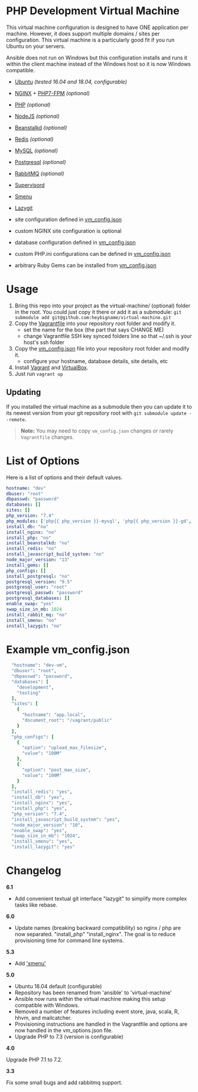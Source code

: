 PHP Development Virtual Machine
===============

This virtual machine configuration is designed to have ONE application per machine. However, it does support multiple domains / sites per configuration. This virtual machine is a particularly good fit if you run Ubuntu on your servers.

Ansible does not run on Windows but this configuration installs and runs it within the client machine instead of the Windows host so it is now Windows compatible.

- [Ubuntu](http://www.ubuntu.com/) _(tested 16.04 and 18.04, configurable)_ 
- [NGINX](http://nginx.org/) + [PHP7-FPM](http://php-fpm.org/) _(optional)_
- [PHP](http://php.net/) _(optional)_
- [NodeJS](http://nodejs.org/) _(optional)_
- [Beanstalkd](http://kr.github.io/beanstalkd/) _(optional)_
- [Redis](http://redis.io) _(optional)_
- [MySQL](https://mysql.com) _(optional)_
- [Postgresql](https://www.postgresql.org/) _(optional)_
- [RabbitMQ](https://www.rabbitmq.com/) _(optional)_
- [Supervisord](http://supervisord.org/)
- [Smenu](https://github.com/p-gen/smenu)
- [Lazygit](https://github.com/p-gen/smenu)

- site configuration defined in [vm_config.json](https://github.com/heybigname/virtual-machine/blob/master/vm_config.json)
- custom NGINX site configuration is optional
- database configuration defined in [vm_config.json](https://github.com/heybigname/virtual-machine/blob/master/vm_config.json)
- custom PHP.ini configurations can be defined in [vm_config.json](https://github.com/heybigname/virtual-machine/blob/master/vm_config.json)
- arbitrary Ruby Gems can be installed from [vm_config.json](https://github.com/heybigname/virtual-machine/blob/master/vm_config.json)

# Usage

1. Bring this repo into your project as the virtual-machine/ (optional) folder in the root. You could just copy it there or add it as a submodule: `git submodule add git@github.com:heybigname/virtual-machine.git`
2. Copy the [Vagrantfile](https://github.com/heybigname/virtual-machine/blob/master/Vagrantfile) into your repository root folder and modify it.
    - set the name for the box (the part that says CHANGE ME)
    - change Vagrantfile SSH key synced folders line so that ~/.ssh is your host's ssh folder
3. Copy the [vm_config.json](https://github.com/heybigname/virtual-machine/blob/master/vm_config.json) file into your repository root folder and modify it.
    - configure your hostname, database details, site details, etc
4. Install [Vagrant](http://vagrantup.com) and [VirtualBox](https://www.virtualbox.org/).
5. Just run `vagrant up`

## Updating

If you installed the virtual machine as a submodule then you can update it to its newest version from your git repository root with `git submodule update --remote`. 

> **Note:** You may need to copy `vm_config.json` changes or rarely `Vagrantfile` changes.

# List of Options

Here is a list of options and their default values.

```yaml
hostname: "dev"
dbuser: "root"
dbpasswd: "password"
databases: []
sites: []
php_version: "7.4"
php_modules: ['php{{ php_version }}-mysql', 'php{{ php_version }}-gd', 'php-apcu', 'php{{ php_version }}-curl', 'php{{ php_version }}-intl', 'php-memcached', 'php{{ php_version }}-mbstring', 'php{{ php_version }}-xml', 'php{{ php_version }}-pgsql', 'php{{ php_version }}-dev']
install_db: "no"
install_nginx: "no"
install_php: "no"
install_beanstalkd: "no"
install_redis: "no"
install_javascript_build_system: "no"
node_major_version: "13"
install_gems: []
php_configs: []
install_postgresql: "no"
postgresql_version: "9.5"
postgresql_user: "root"
postgresql_passwd: "password"
postgresql_databases: []
enable_swap: "yes"
swap_size_in_mb: 1024
install_rabbit_mq: "no"
install_smenu: "no"
install_lazygit: "no"
```

# Example vm_config.json

```ruby
  "hostname": "dev-vm",
  "dbuser": "root",
  "dbpasswd": "password",
  "databases": [
    "development",
    "testing"
  ],
  "sites": [
    {
      "hostname": "app.local",
      "document_root": "/vagrant/public"
    }
  ],
  "php_configs": [
    {
      "option": "upload_max_filesize",
      "value": "100M"
    },
    {
      "option": "post_max_size",
      "value": "100M"
    }
  ],
  "install_redis": "yes",
  "install_db": "yes",
  "install_nginx": "yes",
  "install_php": "yes",
  "php_version": "7.4",
  "install_javascript_build_system": "yes",
  "node_major_version": "10",
  "enable_swap": "yes",
  "swap_size_in_mb": "1024",
  "install_smenu": "yes",
  "install_lazygit": "yes"
```

Changelog
=========

**6.1**

- Add convenient textual git interface "lazygit" to simplify more complex tasks like rebase.

**6.0**

- Update names (breaking backward compatibility) so nginx / php are now separated. "install_php" "install_nginx". The goal is to reduce provisioning time for command line systems.

**5.3**

- Add ['smenu'](https://github.com/p-gen/smenu)

**5.0**

- Ubuntu 18.04 default (configurable)
- Repository has been renamed from 'ansible' to 'virtual-machine'
- Ansible now runs within the virtual machine making this setup compatible with Windows.
- Removed a number of features including event store, java, scala, R, hhvm, and mailcatcher.
- Provisioning instructions are handled in the Vagrantfile and options are now handled in the vm_options.json file.
- Upgrade PHP to 7.3 (version is configurable)

**4.0**

Upgrade PHP 7.1 to 7.2.

**3.3**

Fix some small bugs and add rabbitmq support.
